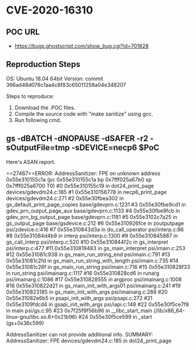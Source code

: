 # CVE-2020-16310

## POC URL
- https://bugs.ghostscript.com/show_bug.cgi?id=701828

## Reproduction Steps 
OS:        Ubuntu 18.04 64bit
Version:   commit 366ad48d076c1aa4c8f83c65011258a04e348207

Steps to reproduce:
1. Download the .POC files.
2. Compile the source code with "make sanitize" using gcc.
3. Run following cmd.


## gs -dBATCH -dNOPAUSE -dSAFER -r2 -sOutputFile=tmp -sDEVICE=necp6 $PoC

Here's ASAN report.

==27467==ERROR: AddressSanitizer: FPE on unknown address 0x55e310155c1a (pc 0x55e310155c1a bp 0x7fff025a67b0 sp 0x7fff025a6700 T0)
    #0 0x55e310155c19 in dot24_print_page devices/gdevdm24.c:185
    #1 0x55e310156778 in necp6_print_page devices/gdevdm24.c:271
    #2 0x55e30fbea302 in gx_default_print_page_copies base/gdevprn.c:1231
    #3 0x55e30fbe9cd1 in gdev_prn_output_page_aux base/gdevprn.c:1133
    #4 0x55e30fbe9fcb in gdev_prn_bg_output_page base/gdevprn.c:1181
    #5 0x55e3102c7a25 in gs_output_page base/gsdevice.c:212
    #6 0x55e310926fce in zoutputpage psi/zdevice.c:416
    #7 0x55e310843d3a in do_call_operator psi/interp.c:86
    #8 0x55e31084d4b9 in interp psi/interp.c:1300
    #9 0x55e310845887 in gs_call_interp psi/interp.c:520
    #10 0x55e310844f2c in gs_interpret psi/interp.c:477
    #11 0x55e310819483 in gs_main_interpret psi/imain.c:253
    #12 0x55e31081c938 in gs_main_run_string_end psi/imain.c:791
    #13 0x55e31081c2fd in gs_main_run_string_with_length psi/imain.c:735
    #14 0x55e31081c26f in gs_main_run_string psi/imain.c:716
    #15 0x55e310828f33 in run_string psi/imainarg.c:1117
    #16 0x55e310828cd6 in runarg psi/imainarg.c:1086
    #17 0x55e310828555 in argproc psi/imainarg.c:1008
    #18 0x55e310822d21 in gs_main_init_with_args01 psi/imainarg.c:241
    #19 0x55e310823185 in gs_main_init_with_args psi/imainarg.c:288
    #20 0x55e31082e6b5 in psapi_init_with_args psi/psapi.c:272
    #21 0x55e3109fdcd4 in gsapi_init_with_args psi/iapi.c:148
    #22 0x55e30f5ce7f8 in main psi/gs.c:95
    #23 0x7f25f9f56b96 in __libc_start_main (/lib/x86_64-linux-gnu/libc.so.6+0x21b96)
    #24 0x55e30f5ce599 in _start (gs+0x36c599)

AddressSanitizer can not provide additional info.
SUMMARY: AddressSanitizer: FPE devices/gdevdm24.c:185 in dot24_print_page